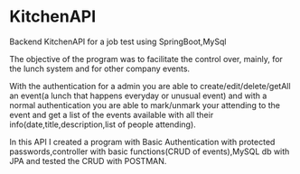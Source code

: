 # KitchenAPI
Backend KitchenAPI for a job test using SpringBoot,MySql

The objective of the program was to facilitate the control over, mainly, for the lunch system and for other company events.

With the authentication for a admin you are able to create/edit/delete/getAll an event(a lunch that happens everyday or unusual event) and with a normal authentication you are able to mark/unmark your attending to the event and get a list of the events available with all their info(date,title,description,list of people attending).

In this API I created a program with Basic Authentication with protected passwords,controller with basic functions(CRUD of events),MySQL db with JPA and tested the CRUD with POSTMAN.
